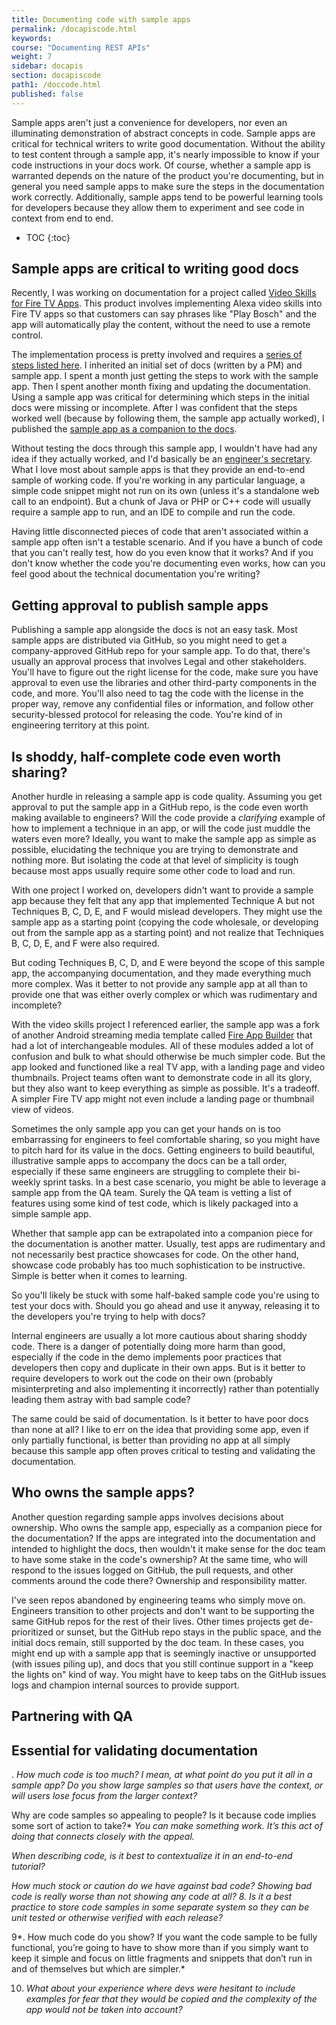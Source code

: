 ```yaml
---
title: Documenting code with sample apps
permalink: /docapiscode.html
keywords:
course: "Documenting REST APIs"
weight: 7
sidebar: docapis
section: docapiscode
path1: /doccode.html
published: false
---
```


Sample apps aren't just a convenience for developers, nor even an illuminating demonstration of abstract concepts in code. Sample apps are critical for technical writers to write good documentation. Without the ability to test content through a sample app, it's nearly impossible to know if your code instructions in your docs work. Of course, whether a sample app is warranted depends on the nature of the product you're documenting, but in general you need sample apps to make sure the steps in the documentation work correctly. Additionally, sample apps tend to be powerful learning tools for developers because they allow them to experiment and see code in context from end to end.

* TOC
{:toc}

## Sample apps are critical to writing good docs

Recently, I was working on documentation for a project called [Video Skills for Fire TV Apps](https://developer.amazon.com/docs/video-skills-fire-tv-apps/introduction.html). This product involves implementing Alexa video skills into Fire TV apps so that customers can say phrases like "Play Bosch" and the app will automatically play the content, without the need to use a remote control.

The implementation process is pretty involved and requires a [series of steps listed here](https://developer.amazon.com/docs/video-skills-fire-tv-apps/integration-overview.html). I inherited an initial set of docs (written by a PM) and sample app. I spent a month just getting the steps to work with the sample app. Then I spent another month fixing and updating the documentation. Using a sample app was critical for determining which steps in the initial docs were missing or incomplete. After I was confident that the steps worked well (because by following them, the sample app actually worked), I published the [sample app as a companion to the docs](https://developer.amazon.com/docs/video-skills-fire-tv-apps/sample-app.html).

Without testing the docs through this sample app, I wouldn't have had any idea if they actually worked, and I'd basically be an [engineer's secretary](/2018/11/19/avoid-being-secretary-for-engineers). What I love most about sample apps is that they provide an end-to-end sample of working code. If you're working in any particular language, a simple code snippet might not run on its own (unless it's a standalone web call to an endpoint). But a chunk of Java or PHP or C++ code will usually require a sample app to run, and an IDE to compile and run the code.

Having little disconnected pieces of code that aren't associated within a sample app often isn't a testable scenario. And if you have a bunch of code that you can't really test, how do you even know that it works? And if you don't know whether the code you're documenting even works, how can you feel good about the technical documentation you're writing?

## Getting approval to publish sample apps

Publishing a sample app alongside the docs is not an easy task. Most sample apps are distributed via GitHub, so you might need to get a company-approved GitHub repo for your sample app. To do that, there's usually an approval process that involves Legal and other stakeholders. You'll have to figure out the right license for the code, make sure you have approval to even use the libraries and other third-party components in the code, and more. You'll also need to tag the code with the license in the proper way, remove any confidential files or information, and follow other security-blessed protocol for releasing the code. You're kind of in engineering territory at this point.

## Is shoddy, half-complete code even worth sharing?

Another hurdle in releasing a sample app is code quality. Assuming you get approval to put the sample app in a GitHub repo, is the code even worth making available to engineers? Will the code provide a *clarifying* example of how to implement a technique in an app, or will the code just muddle the waters even more? Ideally, you want to make the sample app as simple as possible, elucidating the technique you are trying to demonstrate and nothing more. But isolating the code at that level of simplicity is tough because most apps usually require some other code to load and run.

With one project I worked on, developers didn't want to provide a sample app because they felt that any app that implemented Technique A but not Techniques B, C, D, E, and F would mislead developers. They might use the sample app as a starting point (copying the code wholesale, or developing out from the sample app as a starting point) and not realize that Techniques B, C, D, E, and F were also required.

But coding Techniques B, C, D, and E were beyond the scope of this sample app, the accompanying documentation, and they made everything much more complex. Was it better to not provide any sample app at all than to provide one that was either overly complex or which was rudimentary and incomplete?

With the video skills project I referenced earlier, the sample app was a fork of another Android streaming media template called [Fire App Builder](https://developer.amazon.com/docs/fire-app-builder/overview.html) that had a lot of interchangeable modules. All of these modules added a lot of confusion and bulk to what should otherwise be much simpler code. But the app looked and functioned like a real TV app, with a landing page and video thumbnails. Project teams often want to demonstrate code in all its glory, but they also want to keep everything as simple as possible. It's a tradeoff. A simpler Fire TV app might not even include a landing page or thumbnail view of videos.

Sometimes the only sample app you can get your hands on is too embarrassing for engineers to feel comfortable sharing, so you might have to pitch hard for its value in the docs. Getting engineers to build beautiful, illustrative sample apps to accompany the docs can be a tall order, especially if these same engineers are struggling to complete their bi-weekly sprint tasks. In a best case scenario, you might be able to leverage a sample app from the QA team. Surely the QA team is vetting a list of features using some kind of test code, which is likely packaged into a simple sample app.

Whether that sample app can be extrapolated into a companion piece for the documentation is another matter. Usually, test apps are rudimentary and not necessarily best practice showcases for code. On the other hand, showcase code probably has too much sophistication to be instructive. Simple is better when it comes to learning.

So you'll likely be stuck with some half-baked sample code you're using to test your docs with. Should you go ahead and use it anyway, releasing it to the developers you're trying to help with docs?

Internal engineers are usually a lot more cautious about sharing shoddy code. There is a danger of potentially doing more harm than good, especially if the code in the demo implements poor practices that developers then copy and duplicate in their own apps. But is it better to require developers to work out the code on their own (probably misinterpreting and also implementing it incorrectly) rather than potentially leading them astray with bad sample code?

The same could be said of documentation. Is it better to have poor docs than none at all? I like to err on the idea that providing some app, even if only partially functional, is better than providing no app at all simply because this sample app often proves critical to testing and validating the documentation.

## Who owns the sample apps?

Another question regarding sample apps involves decisions about ownership. Who owns the sample app, especially as a companion piece for the documentation? If the apps are integrated into the documentation and intended to highlight the docs, then wouldn't it make sense for the doc team to have some stake in the code's ownership? At the same time, who will respond to the issues logged on GitHub, the pull requests, and other comments around the code there? Ownership and responsibility matter.

I've seen repos abandoned by engineering teams who simply move on. Engineers transition to other projects and don't want to be supporting the same GitHub repos for the rest of their lives. Other times projects get de-prioritized or sunset, but the GitHub repo stays in the public space, and the initial docs remain, still supported by the doc team. In these cases, you might end up with a sample app that is seemingly inactive or unsupported (with issues piling up), and docs that you still continue support in a "keep the lights on" kind of way. You might have to keep tabs on the GitHub issues logs and champion internal sources to provide support.

## Partnering with QA


## Essential for validating documentation






. *How much code is too much? I mean, at what point do you put it all in a sample app?* *Do you show large samples so that users have the context, or will users lose focus from the larger context?*

Why are code samples so appealing to people? Is it because code implies some sort of action to take?* *You can make something work. It’s this act of doing that connects closely with the appeal.*

*When describing code, is it best to contextualize it in an end-to-end tutorial?*

*How much stock or caution do we have against bad code? Showing bad code is really worse than not showing any code at all?*
*8. Is it a best practice to store code samples in some separate system so they can be unit tested or otherwise verified with each release?*

9*. How much code  do  you show? If you want the code sample to be fully functional, you’re going to have to show more than if you simply want to keep it simple and focus on little fragments and snippets that don’t run in and of themselves but which are simpler.*

10. *What about your experience where devs were hesitant to include examples for fear that they would be copied and the complexity of the app would not be taken into account?*
